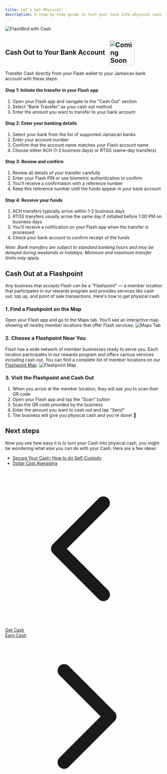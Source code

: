 ```yaml
---
title: Let's Get Physical!
description: A step-by-step guide to turn your Cash into physical cash.
---
```

![FlashBird with Cash](/images/get-cash.jpeg)

## Cash Out to Your Bank Account <img src="https://png.pngtree.com/png-clipart/20221211/ourmid/pngtree-coming-soon-banner-png-image_6519489.png" alt="Coming Soon" style="height: 80px; display: inline-block; vertical-align: middle; margin-left: 10px;">

Transfer Cash directly from your Flash wallet to your Jamaican bank account with these steps:

#### Step 1: Initiate the transfer in your Flash app
1. Open your Flash app and navigate to the "Cash Out" section
2. Select "Bank Transfer" as your cash out method
3. Enter the amount you want to transfer to your bank account

#### Step 2: Enter your banking details
1. Select your bank from the list of supported Jamaican banks
2. Enter your account number
3. Confirm that the account name matches your Flash account name
4. Choose either ACH (1-2 business days) or RTGS (same-day transfers)

#### Step 3: Review and confirm
1. Review all details of your transfer carefully
2. Enter your Flash PIN or use biometric authentication to confirm
3. You'll receive a confirmation with a reference number
4. Keep this reference number until the funds appear in your bank account

#### Step 4: Receive your funds
1. ACH transfers typically arrive within 1-2 business days
2. RTGS transfers usually arrive the same day if initiated before 1:00 PM on business days
3. You'll receive a notification on your Flash app when the transfer is processed
4. Check your bank account to confirm receipt of the funds

*Note: Bank transfers are subject to standard banking hours and may be delayed during weekends or holidays. Minimum and maximum transfer limits may apply.*

## Cash Out at a Flashpoint

Any business that accepts Flash can be a "Flashpoint" — a member location that participates in our rewards program and provides services like cash out, top up, and point of sale transactions. Here's how to get physical cash:

### 1. Find a Flashpoint on the Map
Open your Flash app and go to the Maps tab. You'll see an interactive map showing all nearby member locations that offer Flash services.
![Maps Tab](/images/badges/png/Screenshot-map.png)

### 2. Choose a Flashpoint Near You
Flash has a wide network of member businesses ready to serve you. Each location participates in our rewards program and offers various services including cash out. You can find a complete list of member locations on our [Flashpoint Map](https://flashpoint.flashapp.me).
![Flashpoint Map](https://external-content.duckduckgo.com/iu/?u=https%3A%2F%2Fwww.lockedownseo.com%2Fwp-content%2Fuploads%2F2013%2F11%2Fadd-map-marker-google-maps.jpg&f=1&nofb=1&ipt=1e0378994a52e5316b86d378b31f725668d627bdfaffbaaf2d5f41a8d6777126&ipo=images)

### 3. Visit the Flashpoint and Cash Out
1. When you arrive at the member location, they will ask you to scan their QR code
2. Open your Flash app and tap the "Scan" button
3. Scan the QR code provided by the business
4. Enter the amount you want to cash out and tap "Send"
5. The business will give you physical cash and you're done! 🤙


## Next steps

Now you see how easy it is to turn your Cash into physical cash, you might be wondering what else you can do with your Cash. 
Here are a few ideas:

-   [Secure Your Cash: How to do Self-Custody](guides/sweep-to-self-custody)
-   [Dollar Cost Averaging](guides/dca)

<!-- Navigation links -->
<div class="flex justify-between items-center mt-8 pt-4 border-t border-zinc-200 dark:border-zinc-700">
  <div class="w-1/3 text-left">
    <a href="get-cash" class="inline-flex items-center bg-purple-600 hover:bg-purple-700 text-white rounded-md transition-colors px-4 py-2 text-sm font-medium shadow-sm hover:shadow-md">
      <svg xmlns="http://www.w3.org/2000/svg" class="h-4 w-4 mr-2" fill="none" viewBox="0 0 24 24" stroke="currentColor">
        <path stroke-linecap="round" stroke-linejoin="round" stroke-width="2" d="M15 19l-7-7 7-7" />
      </svg>
      Get Cash
    </a>
  </div>
  <div class="w-1/3 text-center">
    <!-- Optional center content -->
  </div>
  <div class="w-1/3 text-right">
    <a href="earn" class="inline-flex items-center bg-purple-600 hover:bg-purple-700 text-white rounded-md transition-colors px-4 py-2 text-sm font-medium shadow-sm hover:shadow-md">
      Earn Cash
      <svg xmlns="http://www.w3.org/2000/svg" class="h-4 w-4 ml-2" fill="none" viewBox="0 0 24 24" stroke="currentColor">
        <path stroke-linecap="round" stroke-linejoin="round" stroke-width="2" d="M9 5l7 7-7 7" />
      </svg>
    </a>
  </div>
</div>